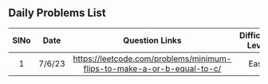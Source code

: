 
## Daily Problems List

| SlNo | Date    |                             Question Links                         | Difficulty Level  | remarks      | comment      |
| :--:| :-------:| :----------------------------------------------------------------------------------:| :---------------: | :----------: | :----------: |
| 1   |7/6/23 | https://leetcode.com/problems/minimum-flips-to-make-a-or-b-equal-to-c/                 | Easy              | sole again |bitwise operators |

